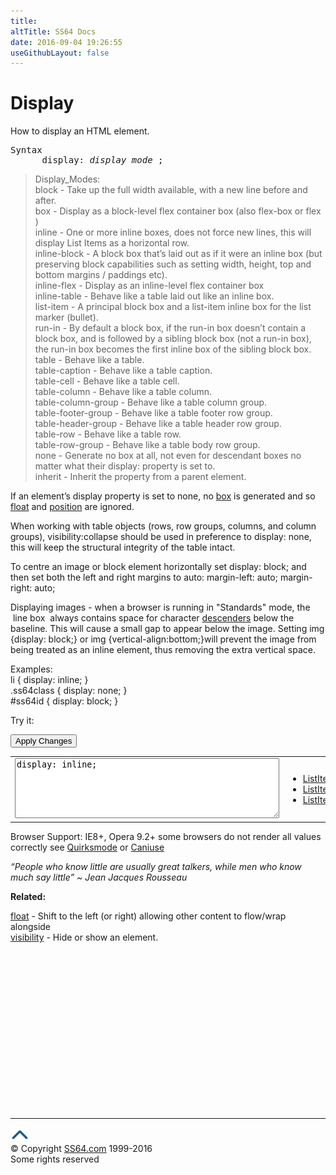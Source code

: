 ```yaml
---
title:
altTitle: SS64 Docs
date: 2016-09-04 19:26:55
useGithubLayout: false
---
```

<!-- #BeginLibraryItem "/Library/head_css.lbi" --><!-- #EndLibraryItem --><script type="text/javascript">
function ApplyStyle(id) {
  var newcss = document.getElementById('trycode').value;
  var divs = document.getElementsByClassName('tryresult');
for(var i=0; i < divs.length; i++) { 
  divs[i].setAttribute('style', newcss);
  }
}</script>
<h1>Display</h1>
<p>How to display an HTML element.</p>
<pre>Syntax
      display: <i>display_mode</i> ;</pre>
<blockquote>
<p> Display_Modes:<br>
<span class="code"> block</span> -  Take up the full width available, with a new line before and after.<br>
<span class="code">box</span> - Display as a block-level flex container box (also <span class="code">flex-box</span> or <span class="code">flex</span> )<br>
<span class="code">inline</span> - One or more inline boxes, does not force new lines, this will display List Items as a horizontal row.<br>
<span class="code">inline-block</span> - A block box that’s laid out as if it were an inline box (but preserving  block capabilities such as setting width, height, top and bottom margins / paddings etc).<br>
<span class="code">inline-flex</span> - Display as an inline-level flex container box<br>
<span class="code">inline-table</span> - Behave like a table  laid out like an inline box.<br>
<span class="code">list-item</span> - A principal block box and a list-item inline box for the list marker (bullet).<br>
<span class="code">run-in</span> - By default a block box, if the run-in box doesn’t contain a block box, and is followed by a sibling block box (not a run-in box), the run-in box becomes the first <span class="code">inline</span> box of the sibling block box.<br>
<span class="code">table</span> -  Behave like a table.<br>
<span class="code">table-caption</span> - Behave like a table caption.<br>
<span class="code">table-cell</span> -  Behave like a table cell. <br>
<span class="code">table-column</span> - Behave like a table column.<br>
<span class="code">table-column-group</span> - Behave like a table column group.<br>
<span class="code">table-footer-group</span> - Behave like a table footer row group.<br>
<span class="code">table-header-group</span> - Behave like a table header row group. <br>
<span class="code">table-row     </span> -  Behave like a table row.<br>
<span class="code">table-row-group</span> - Behave like a table body row group.<br>
<span class="code">none</span> - Generate no box at all, not even for descendant boxes no matter what their <span class="code">display:</span> property is set to. <br>
<span class="code">inherit</span> - Inherit the property from a parent element.</p>
</blockquote>
<p>If an element’s display property is set to <span class="code">none</span>, no <a href="syntax-box-model.html">box</a> is generated and so <a href="float.html">float</a> and <a href="position.html">position</a> are ignored. </p>
<p>When working with table objects (rows, row groups, columns, and column groups), <span class="code">visibility:collapse</span> should be used in preference to <span class="code">display: none</span>, this will keep the structural integrity of the table intact.</p>
<p>To centre an image or block element horizontally set <span class="code">display: block;</span> and then set both the left and right margins to auto: <span class="code">margin-left: auto;     margin-right: auto;</span></p>
<p>Displaying images - when a browser is running in "Standards" mode, the <span id="linebox">&nbsp;line box&nbsp;</span> always contains  space for character <a href="http://en.wikipedia.org/wiki/Descender">descenders</a> below the baseline. This will cause a small gap to appear below the image. Setting <span class="code">img {display: block;}</span> or <span class="code">img {vertical-align:bottom;}</span>will prevent the image from being treated as an inline element, thus removing the extra vertical space.</p>
<p>Examples:<br>
  <span class="code">li { display: inline; }<br>
  </span><span class="code">
  .ss64class { 
  display: none; }</span><br>
  <span class="code">#ss64id { display: </span><span class="code">block; }</span>  <br>
</p>
<p>Try it:</p><input type="button" onclick="ApplyStyle()" value="Apply Changes">
<table>
  <tbody><tr>
    <td><textarea name="tryit" id="trycode" cols="50" rows="6" onfocus="this.style.background='#fff';" onblur="this.style.background='#eee';" tabindex="1">display: inline;
</textarea></td>

<td>
<ul>
<li class="tryresult"><a href="display.html#">ListItem1</a></li>
<li class="tryresult"><a href="display.html#">ListItem2</a></li>
<li class="tryresult"><a href="display.html#">ListItem3</a></li>
</ul>
</td>
</tr>
</tbody></table>
<p>Browser Support: IE8+, Opera 9.2+ some  browsers do not render all values correctly see <a href="http://www.quirksmode.org/css/display.html">Quirksmode</a> or <a href="http://caniuse.com/#search=display">Caniuse</a></p>
<p class="quote"><i>“People who know little are usually great talkers, while men who know much say little” ~ Jean Jacques Rousseau</i></p>
<p><b>Related:</b></p>
<p><a href="float.html">float</a> - Shift to the left (or right) allowing other content to flow/wrap alongside<br>
<a href="visibility.html">visibility</a> - Hide or show an element.</p><!-- #BeginLibraryItem "/Library/foot_css.lbi" --><p>
<!-- CSS -->
<ins class="adsbygoogle" style="display:inline-block;width:300px;height:250px" data-ad-client="ca-pub-6140977852749469" data-ad-slot="2739097502"></ins>
<script>
(adsbygoogle = window.adsbygoogle || []).push({});
</script></p>
<hr>
<div id="bl" class="footer"><a href="display.html#"><img src="../images/top.png" width="30" height="22" alt="Back to the Top"></a></div>
<div id="br" class="footer, tagline">© Copyright <a href="http://ss64.com/">SS64.com</a> 1999-2016<br>
Some rights reserved</div><!-- #EndLibraryItem -->
